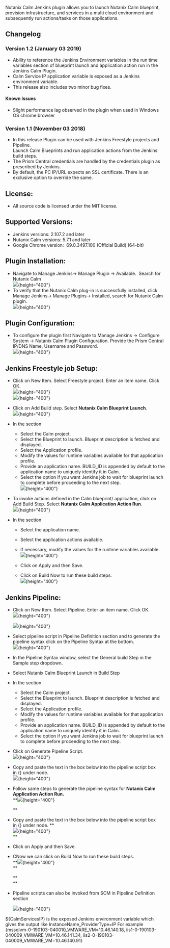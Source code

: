 Nutanix Calm Jenkins plugin allows you to launch Nutanix Calm blueprint,
provision infrastructure, and services in a multi cloud environment and
subsequently run actions/tasks on those applications.

## Changelog 

### **Version 1.2 (January 03 2019)**

-   Ability to reference the Jenkins Environment variables in the run
    time variables section of blueprint launch and application action
    run in the Jenkins Calm Plugin. 
-   Calm Service IP application variable is exposed as a Jenkins
    environment variable.
-   This release also includes two minor bug fixes.

#### Known Issues

-   Slight performance lag observed in the plugin when used in Windows
    OS chrome browser

### Version 1.1 (November 03 2018)

-   In this release Plugin can be used with Jenkins Freestyle projects
    and Pipeline.  
    Launch Calm Blueprints and run application actions from the Jenkins
    build steps.  
-   The Prism Central credentials are handled by the credentials plugin
    as prescribed by Jenkins.
-   By default, the PC IP/URL expects an SSL certificate. There is an
    exclusive option to override the same.

## License:

-   All source code is licensed under the MIT license.

## Supported Versions:

-   Jenkins versions: 2.107.2 and later
-   Nutanix Calm versions: 5.7.1 and later
-   Google Chrome version:  69.0.3497.100 (Official Build) (64-bit) 

## Plugin Installation:

-   Navigate to Manage Jenkins→ Manage Plugin → Available.  Search for
    Nutanix Calm  
    ![](docs/images/Available_plugin.png){height="400"}
-   To verify that the Nutanix Calm plug-in is successfully installed,
    click Manage Jenkins→ Manage Plugins→ Installed, search for Nutanix
    Calm plugin.   
    ![](docs/images/Verify_plugin.png){height="400"}  

##  Plugin Configuration:

-   To configure the plugin first Navigate to Manage Jenkins -\>
    Configure System -\> Nutanix Calm Plugin Configuration. Provide the
    Prism Central IP/DNS Name, Username and Password.  
    ![](docs/images/Plugin_configuration.png){height="400"}

##  Jenkins Freestyle job Setup:

-   Click on New Item. Select Freestyle project. Enter an item name.
    Click OK.  
    ![](docs/images/Click_on_newitem.png){height="400"}  
    ![](docs/images/Select_freestyle_project.png){height="400"}  
      
-   Click on Add Build step. Select **Nutanix Calm Blueprint
    Launch**.   
    ![](docs/images/Select_bp_launch_step.png){height="400"}  
      
-   In the section
    -   Select the Calm project.
    -   Select the Blueprint to launch. Blueprint description is fetched
        and displayed. 
    -   Select the Application profile.
    -   Modify the values for runtime variables available for that
        application profile. 
    -   Provide an application name. BUILD\_ID is appended by default to
        the application name to uniquely identify it in Calm. 
    -   Select the option if you want Jenkins job to wait for blueprint
        launch to complete before proceeding to the next step.  
        ![](docs/images/Enter_bp_launch_step.png){height="400"}  
          
-   To invoke actions defined in the Calm blueprint/ application, click
    on Add Build Step. Select **Nutanix Calm Application Action
    Run**.   
    ![](docs/images/Select_app_action_step.png){height="400"}  
      
-   In the section 
    -   Select the application name. 
    -   Select the application actions available. 
    -   If necessary, modify the values for the runtime variables
        available.  
        ![](docs/images/Enter_app_action_step.png){height="400"}  
          
    -   Click on Apply and then Save.
    -   Click on Build Now to run these build steps.   
        ![](docs/images/Build_Now_Freestyle_Project.png){height="400"}

## Jenkins Pipeline:

-   Click on New Item. Select Pipeline. Enter an item name. Click OK.  
    ![](docs/images/Click_on_newitem.png){height="400"}  
      
    ![](docs/images/Select_pipeline.png){height="400"}  
      
-   Select pipeline script in Pipeline Definition section and to
    generate the pipeline syntax click on the Pipeline Syntax at the
    bottom.   
    ![](docs/images/Select_Pipeline_Script.png){height="400"}  
      
-   In the Pipeline Syntax window, select the General build Step in the
    Sample step dropdown. 
-   Select Nutanix Calm Blueprint Launch in Build Step
-   In the section
    -   Select the Calm project.
    -   Select the Blueprint to launch. Blueprint description is fetched
        and displayed. 
    -   Select the Application profile.
    -   Modify the values for runtime variables available for that
        application profile. 
    -   Provide an application name. BUILD\_ID is appended by default to
        the application name to uniquely identify it in Calm. 
    -   Select the option if you want Jenkins job to wait for blueprint
        launch to complete before proceeding to the next step.
-   Click on Generate Pipeline Script.  
    ![](docs/images/Pipeline_bp_launch.png){height="400"}   
      
-   Copy and paste the text in the box below into the pipeline script
    box in {} under node.   
    ![](docs/images/Copy_bp_launch_script.png){height="400"}  
      
-   Follow same steps to generate the pipeline syntax for **Nutanix Calm
    Application Action Run.**  
    **![](docs/images/Pipeline_app_action.png){height="400"}  
      
    **
-   Copy and paste the text in the box below into the pipeline script
    box in {} under node. **  
    ![](docs/images/Copy_App_Action_Script.png){height="400"}  
    **
-   Click on Apply and then Save.

-   CNow we can click on Build Now to run these build steps.   
    **![](docs/images/Build_Now_Pipeline.png){height="400"}  
    **

    **  
    **

-   Pipeline scripts can also be invoked from SCM in Pipeline Definition
    section 

    ![](docs/images/Pipeline_scm.png){height="400"}  

  

  

  

${CalmServicesIP} is the exposed Jenkins environment variable which
gives the output like InstanceName\_ProviderType=IP For example
{mssqlvm-0-190103-040010\_VMWARE\_VM=10.46.140.18,
iis1-0-190103-040009\_VMWARE\_VM=10.46.141.34,
iis2-0-190103-040009\_VMWARE\_VM=10.46.140.91}

  

  
  
  
  
  
